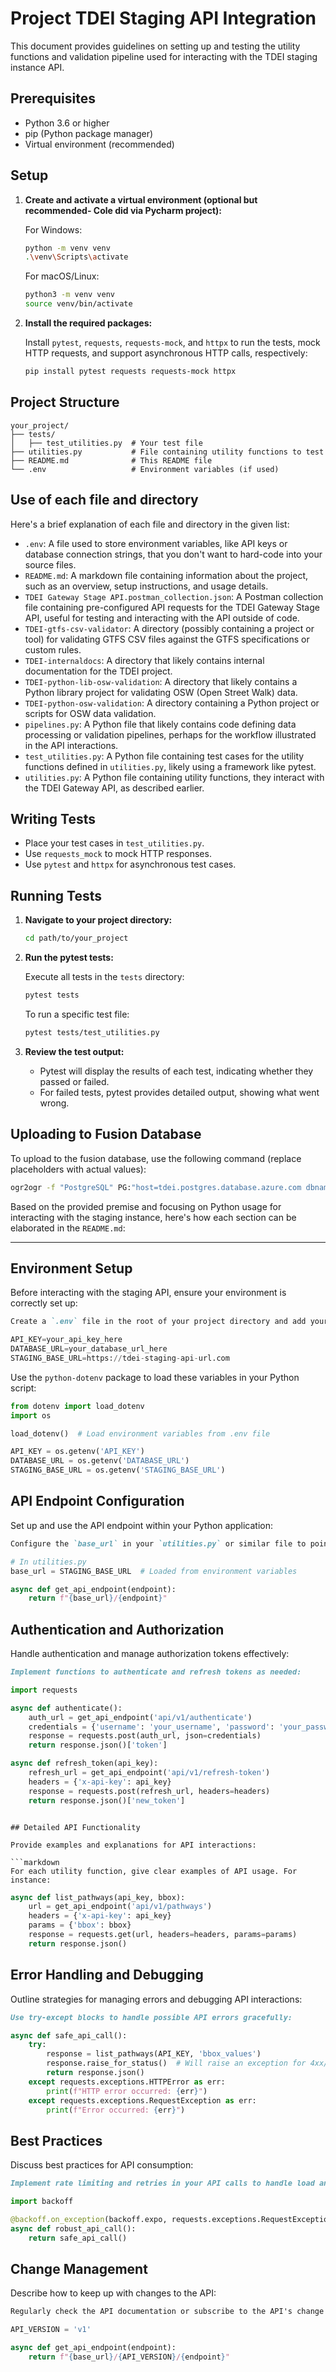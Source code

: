 # Project TDEI Staging API Integration

This document provides guidelines on setting up and testing the utility functions and validation pipeline used for interacting with the TDEI staging instance API.

## Prerequisites

- Python 3.6 or higher
- pip (Python package manager)
- Virtual environment (recommended)

## Setup

1. **Create and activate a virtual environment (optional but recommended- Cole did via Pycharm project):**

   For Windows:
   ```bash
   python -m venv venv
   .\venv\Scripts\activate
   ```

   For macOS/Linux:
   ```bash
   python3 -m venv venv
   source venv/bin/activate
   ```

2. **Install the required packages:**

   Install `pytest`, `requests`, `requests-mock`, and `httpx` to run the tests, mock HTTP requests, and support asynchronous HTTP calls, respectively:

   ```bash
   pip install pytest requests requests-mock httpx
   ```

## Project Structure

```
your_project/
├── tests/
│   ├── test_utilities.py  # Your test file
├── utilities.py           # File containing utility functions to test
├── README.md              # This README file
└── .env                   # Environment variables (if used)
```

## Use of each file and directory

Here's a brief explanation of each file and directory in the given list:

- `.env`: A file used to store environment variables, like API keys or database connection strings, that you don't want to hard-code into your source files.
- `README.md`: A markdown file containing information about the project, such as an overview, setup instructions, and usage details.
- `TDEI Gateway Stage API.postman_collection.json`: A Postman collection file containing pre-configured API requests for the TDEI Gateway Stage API, useful for testing and interacting with the API outside of code.
- `TDEI-gtfs-csv-validator`: A directory (possibly containing a project or tool) for validating GTFS CSV files against the GTFS specifications or custom rules.
- `TDEI-internaldocs`: A directory that likely contains internal documentation for the TDEI project.
- `TDEI-python-lib-osw-validation`: A directory that likely contains a Python library project for validating OSW (Open Street Walk) data.
- `TDEI-python-osw-validation`: A directory containing a Python project or scripts for OSW data validation.
- `pipelines.py`: A Python file that likely contains code defining data processing or validation pipelines, perhaps for the workflow illustrated in the API interactions.
- `test_utilities.py`: A Python file containing test cases for the utility functions defined in `utilities.py`, likely using a framework like pytest.
- `utilities.py`: A Python file containing utility functions, they interact with the TDEI Gateway API, as described earlier.
  
## Writing Tests

- Place your test cases in `test_utilities.py`.
- Use `requests_mock` to mock HTTP responses.
- Use `pytest` and `httpx` for asynchronous test cases.

## Running Tests

1. **Navigate to your project directory:**

   ```bash
   cd path/to/your_project
   ```

2. **Run the pytest tests:**

   Execute all tests in the `tests` directory:

   ```bash
   pytest tests
   ```

   To run a specific test file:

   ```bash
   pytest tests/test_utilities.py
   ```

3. **Review the test output:**

   - Pytest will display the results of each test, indicating whether they passed or failed.
   - For failed tests, pytest provides detailed output, showing what went wrong.

## Uploading to Fusion Database

To upload to the fusion database, use the following command (replace placeholders with actual values):

```bash
ogr2ogr -f "PostgreSQL" PG:"host=tdei.postgres.database.azure.com dbname=forBill user= password=" wa.microsoft.graph.nodes.OSW.geojson -nln osw_data -lco GEOMETRY_NAME=polygon -lco FID=tdei_record_id
```

Based on the provided premise and focusing on Python usage for interacting with the staging instance, here's how each section can be elaborated in the `README.md`:

---

## Environment Setup

Before interacting with the staging API, ensure your environment is correctly set up:

```markdown
Create a `.env` file in the root of your project directory and add your configuration variables. For example:
```

```python
API_KEY=your_api_key_here
DATABASE_URL=your_database_url_here
STAGING_BASE_URL=https://tdei-staging-api-url.com
```

Use the `python-dotenv` package to load these variables in your Python script:

```python
from dotenv import load_dotenv
import os

load_dotenv()  # Load environment variables from .env file

API_KEY = os.getenv('API_KEY')
DATABASE_URL = os.getenv('DATABASE_URL')
STAGING_BASE_URL = os.getenv('STAGING_BASE_URL')
```


## API Endpoint Configuration

Set up and use the API endpoint within your Python application:

```markdown
Configure the `base_url` in your `utilities.py` or similar file to point to the staging API:
```

```python
# In utilities.py
base_url = STAGING_BASE_URL  # Loaded from environment variables

async def get_api_endpoint(endpoint):
    return f"{base_url}/{endpoint}"
```

## Authentication and Authorization

Handle authentication and manage authorization tokens effectively:

```markdown
Implement functions to authenticate and refresh tokens as needed:
```

```python
import requests

async def authenticate():
    auth_url = get_api_endpoint('api/v1/authenticate')
    credentials = {'username': 'your_username', 'password': 'your_password'}
    response = requests.post(auth_url, json=credentials)
    return response.json()['token']

async def refresh_token(api_key):
    refresh_url = get_api_endpoint('api/v1/refresh-token')
    headers = {'x-api-key': api_key}
    response = requests.post(refresh_url, headers=headers)
    return response.json()['new_token']
```

```

## Detailed API Functionality

Provide examples and explanations for API interactions:

```markdown
For each utility function, give clear examples of API usage. For instance:
```

```python
async def list_pathways(api_key, bbox):
    url = get_api_endpoint('api/v1/pathways')
    headers = {'x-api-key': api_key}
    params = {'bbox': bbox}
    response = requests.get(url, headers=headers, params=params)
    return response.json()
```

## Error Handling and Debugging

Outline strategies for managing errors and debugging API interactions:

```markdown
Use try-except blocks to handle possible API errors gracefully:
```

```python
async def safe_api_call():
    try:
        response = list_pathways(API_KEY, 'bbox_values')
        response.raise_for_status()  # Will raise an exception for 4xx/5xx errors
        return response.json()
    except requests.exceptions.HTTPError as err:
        print(f"HTTP error occurred: {err}")
    except requests.exceptions.RequestException as err:
        print(f"Error occurred: {err}")
```

## Best Practices

Discuss best practices for API consumption:

```markdown
Implement rate limiting and retries in your API calls to handle load and transient failures:
```

```python
import backoff

@backoff.on_exception(backoff.expo, requests.exceptions.RequestException, max_tries=5)
async def robust_api_call():
    return safe_api_call()
```


## Change Management

Describe how to keep up with changes to the API:

```markdown
Regularly check the API documentation or subscribe to the API's change log to stay informed about updates. Implement version control in your API interactions to manage changes effectively:
```

```python
API_VERSION = 'v1'

async def get_api_endpoint(endpoint):
    return f"{base_url}/{API_VERSION}/{endpoint}"
```